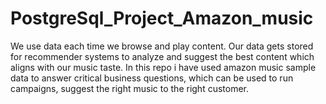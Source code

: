 # PostgreSql_Project_Amazon_music
We use  data each time we browse and play content. Our data gets stored for recommender systems to analyze and suggest the best content which aligns with our music taste.   In this repo i have used amazon music sample data to answer critical business questions, which can be used to run campaigns, suggest the right music to the right customer. 
